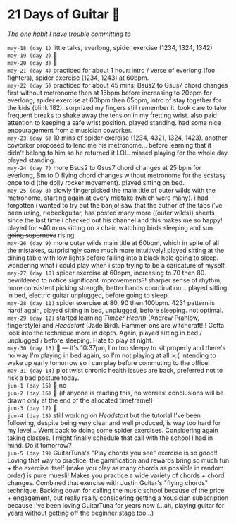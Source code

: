 # 21 Days of Guitar 🎸
*The one habit I have trouble committing to*  

`may-18 (day 1)` little talks, everlong, spider exercise (1234, 1324, 1342)  
`may-19 (day 2)` 🤡  
`may-20 (day 3)` 🤡  
`may-21 (day 4)` practiced for about 1 hour: intro / verse of everlong (foo fighters), spider exercise (1234, 1243) at 60bpm.  
`may-22 (day 5)` practiced for about 45 mins: Bsus2 to Gsus7 chord changes  first without metronome then at 15bpm before increasing to 20bpm for everlong, spider exercise at 60bpm then 65bpm, intro of stay together for the kids (blink 182). surprized my fingers still remember it. took care to take frequent breaks to shake away the tension in my fretting wrist. also paid attention to keeping a safe wrist position. played standing. had some nice encouragement from a musician coworker.  
`may-23 (day 6)` 10 mins of spider exercise (1234, 4321, 1324, 1423). another coworker proposed to lend me his metronome... before learning that it didn't belong to him so he returned it LOL. missed playing for the whole day. played standing.  
`may-24 (day 7)` more Bsus2 to Gsus7 chord changes at 25 bpm for everlong, Bm to D flying chord changes without metronome for the ecstasy once told (the dolly rocker movement). played sitting on bed.  
`may-25 (day 8)` slowly fingerpicked the main title of outer wilds with the metronome, starting again at every mistake (which were many). i had forgotten i wanted to try out the banjo! saw that the author of the tabs i've been using, riebeckguitar, has posted many more ((outer wilds)) sheets since the last time i checked out his channel and this makes me so happy! played for ~40 mins sitting on a chair, watching birds sleeping and sun ~~going supernova~~ rising.  
`may-26 (day 9)` more outer wilds main title at 60bpm, which in spite of all the mistakes, surprisingly came much more intuitively! played sitting at the dining table with low lights before ~~falling into a black hole~~ going to sleep. wondering what i could play when i stop trying to be a caricature of myself.  
`may-27 (day 10)` spider exercise at 60bpm, increasing to 70 then 80. bewildered to notice significant improvements?! sharper sense of rhythm, more consistent picking strength, better hands coordination... played sitting in bed, electric guitar unplugged, before going to sleep.  
`may-28 (day 11)` spider exercise at 80, 90 then 100bpm. 4231 pattern is hard! again, played sitting in bed, unplugged, before sleeping. not optimal.  
`may-29 (day 12)` started learning *Timber Hearth* (Andrew Prahlow, fingerstyle) and *Headstart* (Jade Bird). Hammer-ons are witchcraft!!! Gotta look into the technique more in depth. Again, played sitting in bed / unplugged / before sleeping. Hate to play at night.  
`may-30 (day 13)` 🤡 — it's 10:37pm, I'm too sleepy to sit properly and there's no way I'm playing in bed again, so I'm not playing at all >:{ Intending to wake up early tomorrow so I can play before commuting to the office!  
`may-31 (day 14)` plot twist chronic health issues are back, preferred not to risk a bad posture today.  
`jun-1 (day 15)` 🤡 no  
`jun-2 (day 16)` 🤡 (if anyone is reading this, no worries! conclusions will be drawn only at the end of the allocated timeframe!)  
`jun-3 (day 17)` 🤡  
`jun-4 (day 18)` still working on *Headstart* but the tutorial I've been following, despite being very clear and well produced, is way too hard for my level... Went back to doing some spider exercises. Considering again taking classes. I might finally schedule that call with the school I had in mind. Do it tomorrow?  
`jun-5 (day 19)` GuitarTuna's "Play chords you see" exercise is so good!! Loving that way to practice, the gamification and rewards bring so much fun + the exercise itself (make you play as many chords as possible in random order) is pure muesli! Makes you practice a wide variety of chords + chord changes. Combined that exercise with Justin Guitar's "flying chords" technique. Backing down for calling the music school because of the price + engagement, but really really considering getting a Yousician subscription because I've been loving GuitarTuna for years now (...ah, playing guitar for years without getting off the beginner stage too...)
